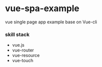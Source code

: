 # vue-spa-example
vue single page app example base on Vue-cli

### skill stack
- vue.js
- vue-router
- vue-resource
- vue-touch
